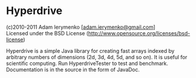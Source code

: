 Hyperdrive
==========

(c)2010-2011 Adam Ierymenko [adam.ierymenko@gmail.com]<br>
Licensed under the BSD License (http://www.opensource.org/licenses/bsd-license)

Hyperdrive is a simple Java library for creating fast arrays indexed by arbitrary numbers of dimensions
(2d, 3d, 4d, 5d, and so on). It is useful for scientific computing. Run HyperdriveTester to test and
benchmark. Documentation is in the source in the form of JavaDoc.
